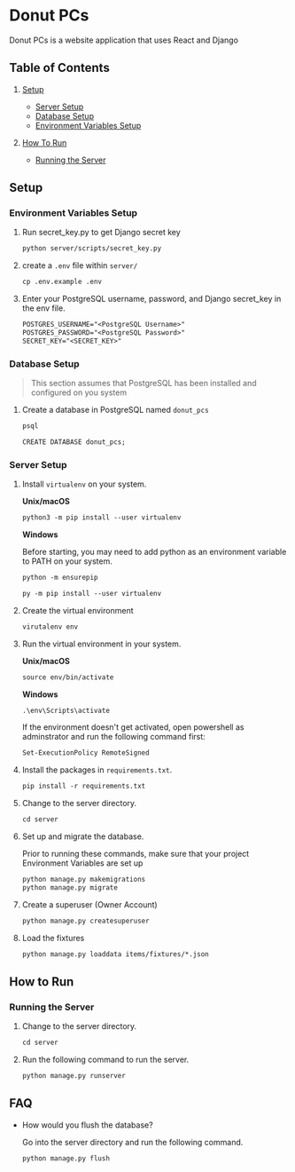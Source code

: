 # Donut PCs

Donut PCs is a website application that uses React and Django

## Table of Contents

1. [Setup](#setup)

   - [Server Setup](#server-setup)
   - [Database Setup](#database-setup)
   - [Environment Variables Setup](#environment-variables-setup)

2. [How To Run](#how-to-run)

   - [Running the Server](#running-the-server)

## Setup

### Environment Variables Setup

1. Run secret_key.py to get Django secret key

   ```txt
   python server/scripts/secret_key.py
   ```

2. create a ``.env`` file within `server/`

   ```txt
   cp .env.example .env
   ```

3. Enter your PostgreSQL username, password, and Django secret_key in the env file.

   ```txt
   POSTGRES_USERNAME="<PostgreSQL Username>"
   POSTGRES_PASSWORD="<PostgreSQL Password>"
   SECRET_KEY="<SECRET_KEY>"
   ```

### Database Setup

> This section assumes that PostgreSQL has been installed and configured on you system

1. Create a database in PostgreSQL named `donut_pcs`

   ```txt
   psql
   ```
   
   ```txt
   CREATE DATABASE donut_pcs;
   ```

### Server Setup

1. Install `virtualenv` on your system.

   **Unix/macOS**

   ```txt
   python3 -m pip install --user virtualenv
   ```

   **Windows**

   Before starting, you may need to add python as an environment variable to PATH on your system.
   
   ```txt
   python -m ensurepip
   ``` 

   ```txt
   py -m pip install --user virtualenv
   ```

2. Create the virtual environment

   ```txt
   virutalenv env
   ```

3. Run the virtual environment in your system.

   **Unix/macOS**

   ```txt
   source env/bin/activate
   ```

   **Windows**

   ```txt
   .\env\Scripts\activate
   ```
   If the environment doesn't get activated, open powershell as adminstrator and run the following command first:
   ```txt
   Set-ExecutionPolicy RemoteSigned
   ```

4. Install the packages in `requirements.txt`.

   ```txt
   pip install -r requirements.txt
   ```

5. Change to the server directory.

   ```txt
   cd server
   ```

6. Set up and migrate the database.

   Prior to running these commands, make sure that your project Environment Variables are set up

   ```txt
   python manage.py makemigrations
   python manage.py migrate
   ```

7. Create a superuser (Owner Account)

   ```txt
   python manage.py createsuperuser
   ```

8. Load the fixtures

   ```txt
   python manage.py loaddata items/fixtures/*.json
   ```

## How to Run

### Running the Server

1. Change to the server directory.

   ```txt
   cd server
   ```

2. Run the following command to run the server.

   ```txt
   python manage.py runserver
   ```

## FAQ

- How would you flush the database?

  Go into the server directory and run the following command.

  ```txt
  python manage.py flush
  ```
